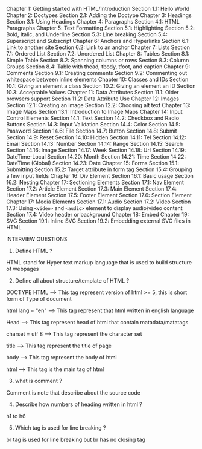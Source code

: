 Chapter 1: Getting started with HTML/Introduction
Section 1.1: Hello World
Chapter 2: Doctypes
Section 2.1: Adding the Doctype
Chapter 3: Headings
Section 3.1: Using Headings
Chapter 4: Paragraphs
Section 4.1: HTML Paragraphs
Chapter 5: Text Formatting
Section 5.1: Highlighting
Section 5.2: Bold, Italic, and Underline
Section 5.3: Line breaking
Section 5.4: Superscript and Subscript
Chapter 6: Anchors and Hyperlinks
Section 6.1: Link to another site
Section 6.2: Link to an anchor
Chapter 7: Lists
Section 7.1: Ordered List
Section 7.2: Unordered List
Chapter 8: Tables
Section 8.1: Simple Table
Section 8.2: Spanning columns or rows
Section 8.3: Column Groups
Section 8.4: Table with thead, tbody, tfoot, and caption
Chapter 9: Comments
Section 9.1: Creating comments
Section 9.2: Commenting out whitespace between inline elements
Chapter 10: Classes and IDs
Section 10.1: Giving an element a class
Section 10.2: Giving an element an ID
Section 10.3: Acceptable Values
Chapter 11: Data Attributes
Section 11.1: Older browsers support
Section 11.2: Data Attribute Use
Chapter 12: Images
Section 12.1: Creating an image
Section 12.2: Choosing alt text
Chapter 13: Image Maps
Section 13.1: Introduction to Image Maps
Chapter 14: Input Control Elements
Section 14.1: Text
Section 14.2: Checkbox and Radio Buttons
Section 14.3: Input Validation
Section 14.4: Color
Section 14.5: Password
Section 14.6: File
Section 14.7: Button
Section 14.8: Submit
Section 14.9: Reset
Section 14.10: Hidden
Section 14.11: Tel
Section 14.12: Email
Section 14.13: Number
Section 14.14: Range
Section 14.15: Search
Section 14.16: Image
Section 14.17: Week
Section 14.18: Url
Section 14.19: DateTime-Local
Section 14.20: Month
Section 14.21: Time
Section 14.22: DateTime (Global)
Section 14.23: Date
Chapter 15: Forms
Section 15.1: Submitting
Section 15.2: Target attribute in form tag
Section 15.4: Grouping a few input fields
Chapter 16: Div Element
Section 16.1: Basic usage
Section 16.2: Nesting
Chapter 17: Sectioning Elements
Section 17.1: Nav Element
Section 17.2: Article Element
Section 17.3: Main Element
Section 17.4: Header Element
Section 17.5: Footer Element
Section 17.6: Section Element
Chapter 17: Media Elements
Section 17.1: Audio
Section 17.2: Video
Section 17.3: Using `<video>` and `<audio>` element to display audio/video content
Section 17.4: Video header or background
Chapter 18: Embed
Chapter 19: SVG
Section 19.1: Inline SVG
Section 19.2: Embedding external SVG files in HTML

INTERVIEW QUESTIONS

1. Define HTML ?

HTML stand for Hyper text markup language that is used to build structure of webpages

2. Define all about structure/template of HTML ?

DOCTYPE HTML --> This tag represent version of html >= 5, this is short form of
Type of document

html lang = "en" --> This tag represent that html written in english language

Head --> This tag represent head of html that contain matadata/matatags

charset = utf 8 --> This tag represent the character set

title --> This tag represent the title of page

body --> This tag represent the body of html

html --> This tag is the main tag of html

3. what is comment ?

Comment is note that describe about the source code

4. Describe how numbers of heading written in html ?

h1 to h6

5. Which tag is used for line breaking ?

br tag is used for line breaking but br has no closing tag
